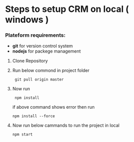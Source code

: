 # Steps to setup CRM on local ( windows )

### Plateform requirements:

- **git** for version control system
- **nodejs** for packege management


1. Clone Repository

2. Run below commond in project folder

    ```
     git pull origin master
    ```

3. Now run

    ```
     npm install
    ```

    if above command shows error then run

    ``` 
    npm install --force
    ```

4. Now run below cammands to run the project in local

    ```
    npm start
    ```

